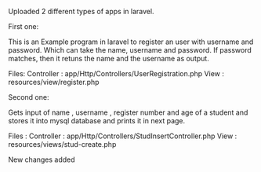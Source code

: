Uploaded 2 different types of apps in laravel.


First one:

This is an Example program in laravel to register an user with username and password.
Which can take the name, username and password.
If password matches, then it retuns the name and the username as output.

Files:
Controller : app/Http/Controllers/UserRegistration.php
View : resources/view/register.php


Second one:

Gets input of name , username , register number and age of a student and 
stores it into mysql database and prints it in next page.

Files :
Controller : app/Http/Controllers/StudInsertController.php
View : resources/views/stud-create.php

New changes added

